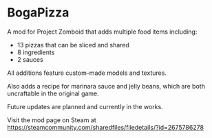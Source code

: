 # BogaPizza
A mod for Project Zomboid that adds multiple food items including:
- 13 pizzas that can be sliced and shared
- 8 ingredients
- 2 sauces

All additions feature custom-made models and textures. 

Also adds a recipe for marinara sauce and jelly beans, which are both uncraftable in the original game. 

Future updates are planned and currently in the works. 

Visit the mod page on Steam at https://steamcommunity.com/sharedfiles/filedetails/?id=2675786278
